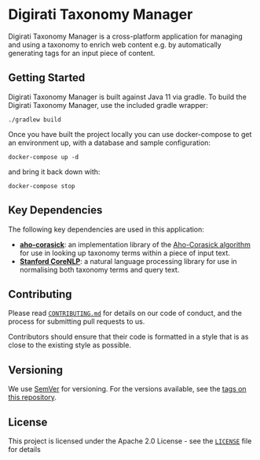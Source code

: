 # Digirati Taxonomy Manager

Digirati Taxonomy Manager is a cross-platform application for managing and using a taxonomy to enrich web content e.g. by automatically generating tags for an input piece of content.

## Getting Started

Digirati Taxonomy Manager is built against Java 11 via gradle.
To build the Digirati Taxonomy Manager, use the included gradle wrapper:

```
./gradlew build
```

Once you have built the project locally you can use docker-compose to get an environment up, with a database and sample configuration:
```
docker-compose up -d
```

and bring it back down with:
```
docker-compose stop
```

## Key Dependencies

The following key dependencies are used in this application:

- [**aho-corasick**](https://github.com/robert-bor/aho-corasick): an implementation library of the [Aho-Corasick algorithm](https://en.wikipedia.org/wiki/Aho%E2%80%93Corasick_algorithm) for use in looking up taxonomy terms within a piece of input text.
- [**Stanford CoreNLP**](https://github.com/stanfordnlp/CoreNLP): a natural language processing library for use in normalising both taxonomy terms and query text.

## Contributing

Please read [`CONTRIBUTING.md`](CONTRIBUTING.md) for details on our code of conduct, and the process for submitting pull requests to us.

Contributors should ensure that their code is formatted in a style that is as close to the existing style as possible.

## Versioning

We use [SemVer](http://semver.org/) for versioning. For the versions available, see the [tags on this repository](https://github.com/digirati-co-uk/digirati-taxonomy-manager/tags).

## License

This project is licensed under the Apache 2.0 License - see the [`LICENSE`](LICENSE) file for details

